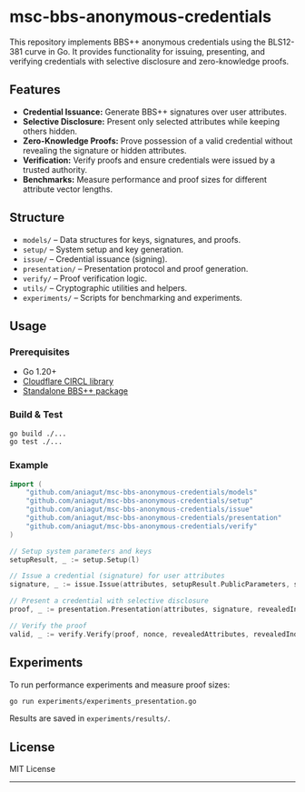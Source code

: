 # msc-bbs-anonymous-credentials

This repository implements BBS++ anonymous credentials using the BLS12-381 curve in Go. It provides functionality for issuing, presenting, and verifying credentials with selective disclosure and zero-knowledge proofs.

## Features

- **Credential Issuance:** Generate BBS++ signatures over user attributes.
- **Selective Disclosure:** Present only selected attributes while keeping others hidden.
- **Zero-Knowledge Proofs:** Prove possession of a valid credential without revealing the signature or hidden attributes.
- **Verification:** Verify proofs and ensure credentials were issued by a trusted authority.
- **Benchmarks:** Measure performance and proof sizes for different attribute vector lengths.

## Structure

- `models/` – Data structures for keys, signatures, and proofs.
- `setup/` – System setup and key generation.
- `issue/` – Credential issuance (signing).
- `presentation/` – Presentation protocol and proof generation.
- `verify/` – Proof verification logic.
- `utils/` – Cryptographic utilities and helpers.
- `experiments/` – Scripts for benchmarking and experiments.

## Usage

### Prerequisites

- Go 1.20+
- [Cloudflare CIRCL library](https://github.com/cloudflare/circl)
- [Standalone BBS++ package](https://github.com/aniagut/msc-bbs-plus-plus)

### Build & Test

```sh
go build ./...
go test ./...
```

### Example

```go
import (
    "github.com/aniagut/msc-bbs-anonymous-credentials/models"
    "github.com/aniagut/msc-bbs-anonymous-credentials/setup"
    "github.com/aniagut/msc-bbs-anonymous-credentials/issue"
    "github.com/aniagut/msc-bbs-anonymous-credentials/presentation"
    "github.com/aniagut/msc-bbs-anonymous-credentials/verify"
)

// Setup system parameters and keys
setupResult, _ := setup.Setup(l)

// Issue a credential (signature) for user attributes
signature, _ := issue.Issue(attributes, setupResult.PublicParameters, setupResult.SecretKey)

// Present a credential with selective disclosure
proof, _ := presentation.Presentation(attributes, signature, revealedIndices, setupResult.PublicParameters, nonce)

// Verify the proof
valid, _ := verify.Verify(proof, nonce, revealedAttributes, revealedIndices, setupResult.PublicParameters, setupResult.PublicKey)
```

## Experiments

To run performance experiments and measure proof sizes:

```sh
go run experiments/experiments_presentation.go
```

Results are saved in `experiments/results/`.

## License

MIT License

---